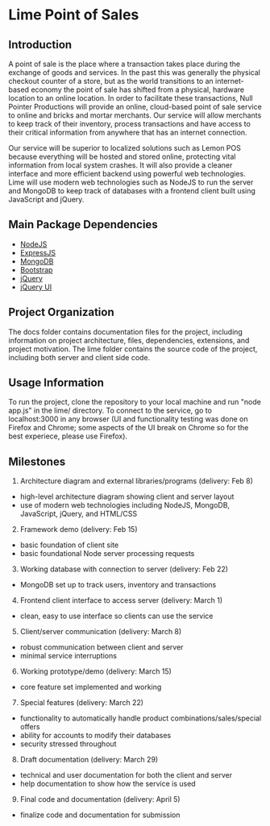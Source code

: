 Lime Point of Sales
===================

Introduction
------------

A point of sale is the place where a transaction takes place during the exchange of goods and services.  In the past this was generally the physical checkout counter of a store, but as the world transitions to an internet-based economy the point of sale has shifted from a physical, hardware location to an online location.  In order to facilitate these transactions, Null Pointer Productions will provide an online, cloud-based point of sale service to online and bricks and mortar merchants.  Our service will allow merchants to keep track of their inventory, process transactions and have access to their critical information from anywhere that has an internet connection.

Our service will be superior to localized solutions such as Lemon POS because everything will be hosted and stored online, protecting vital information from local system crashes.  It will also provide a cleaner interface and more efficient backend using powerful web technologies.  Lime will use modern web technologies such as NodeJS to run the server and MongoDB to keep track of databases with a frontend client built using JavaScript and jQuery.

Main Package Dependencies
-------------------------

* [NodeJS](http://nodejs.org)
* [ExpressJS](http://expressjs.com)
* [MongoDB](http://mongodb.org)
* [Bootstrap](http://twitter.github.io/bootstrap/)
* [jQuery](http://jquery.com)
* [jQuery UI](http://jqueryui.com)

Project Organization
--------------------
The docs folder contains documentation files for the project, including information on project architecture, files, dependencies, extensions, and project motivation. The lime folder contains the source code of the project, including both server and client side code.

Usage Information
-----------------
To run the project, clone the repository to your local machine and run "node app.js" in the lime/ directory. To connect to the service, go to localhost:3000 in any browser (UI and functionality testing was done on Firefox and Chrome; some aspects of the UI break on Chrome so for the best experiece, please use Firefox).

Milestones
----------

1. Architecture diagram and external libraries/programs (delivery: Feb 8)
  * high-level architecture diagram showing client and server layout
  * use of modern web technologies including NodeJS, MongoDB, JavaScript, jQuery, and HTML/CSS
2. Framework demo (delivery: Feb 15)
  * basic foundation of client site
  * basic foundational Node server processing requests
3. Working database with connection to server (delivery: Feb 22)
  * MongoDB set up to track users, inventory and transactions
4. Frontend client interface to access server (delivery: March 1)
  * clean, easy to use interface so clients can use the service
5. Client/server communication (delivery: March 8)
  * robust communication between client and server
  * minimal service interruptions
6. Working prototype/demo (delivery: March 15)
  * core feature set implemented and working
7. Special features (delivery: March 22)
  * functionality to automatically handle product combinations/sales/special offers
  * ability for accounts to modify their databases
  * security stressed throughout
8. Draft documentation (delivery: March 29)
  * technical and user documentation for both the client and server
  * help documentation to show how the service is used
9. Final code and documentation (delivery: April 5)
  * finalize code and documentation for submission
